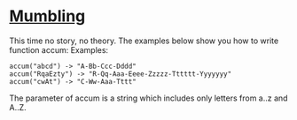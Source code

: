 # [Mumbling](https://www.codewars.com/kata/5667e8f4e3f572a8f2000039/)

This time no story, no theory. The examples below show you how to write function accum:
Examples:
```
accum("abcd") -> "A-Bb-Ccc-Dddd"
accum("RqaEzty") -> "R-Qq-Aaa-Eeee-Zzzzz-Tttttt-Yyyyyyy"
accum("cwAt") -> "C-Ww-Aaa-Tttt"
```

The parameter of accum is a string which includes only letters from a..z and A..Z.
